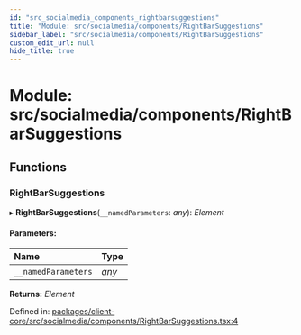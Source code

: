 ```yaml
---
id: "src_socialmedia_components_rightbarsuggestions"
title: "Module: src/socialmedia/components/RightBarSuggestions"
sidebar_label: "src/socialmedia/components/RightBarSuggestions"
custom_edit_url: null
hide_title: true
---
```


# Module: src/socialmedia/components/RightBarSuggestions

## Functions

### RightBarSuggestions

▸ **RightBarSuggestions**(`__namedParameters`: *any*): *Element*

#### Parameters:

Name | Type |
:------ | :------ |
`__namedParameters` | *any* |

**Returns:** *Element*

Defined in: [packages/client-core/src/socialmedia/components/RightBarSuggestions.tsx:4](https://github.com/xr3ngine/xr3ngine/blob/a16a45d7e/packages/client-core/src/socialmedia/components/RightBarSuggestions.tsx#L4)
